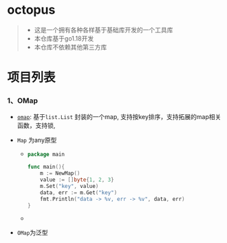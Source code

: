 # octopus
> - 这是一个拥有各种各样基于基础库开发的一个工具库
> - 本仓库基于go1.18开发
> - 本仓库不依赖其他第三方库

# 项目列表

### 1、OMap

- [`omap`](./omap): 基于`list.List` 封装的一个map, 支持按key排序，支持拓展的map相关函数，支持锁,

- `Map` 为any原型

  - ```go
    package main
    
    func main(){
     	m := NewMap()
        value := []byte{1, 2, 3}
        m.Set("key", value)
        data, err := m.Get("key")
        fmt.Println("data -> %v, err -> %v", data, err)
    }
    ```

  - 

- `OMap`为泛型